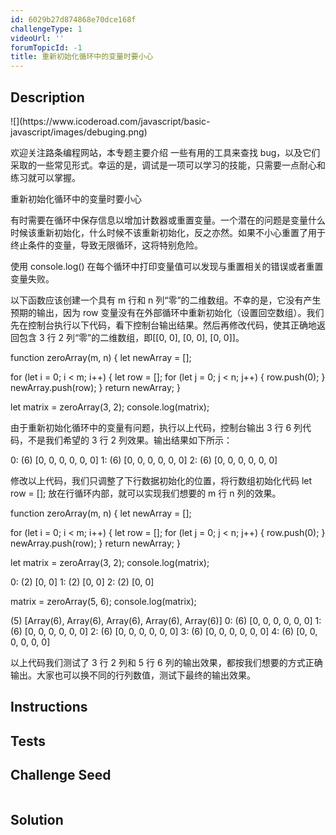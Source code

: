 ```yaml
---
id: 6029b27d874868e70dce168f
challengeType: 1
videoUrl: ''
forumTopicId: -1
title: 重新初始化循环中的变量时要小心
---
```


## Description
<section id='description'>
![](https://www.icoderoad.com/javascript/basic-javascript/images/debuging.png)

欢迎关注路条编程网站，本专题主要介绍 一些有用的工具来查找 bug，以及它们采取的一些常见形式。幸运的是，调试是一项可以学习的技能，只需要一点耐心和练习就可以掌握。

重新初始化循环中的变量时要小心

有时需要在循环中保存信息以增加计数器或重置变量。一个潜在的问题是变量什么时候该重新初始化，什么时候不该重新初始化，反之亦然。如果不小心重置了用于终止条件的变量，导致无限循环，这将特别危险。

使用 console.log() 在每个循环中打印变量值可以发现与重置相关的错误或者重置变量失败。

以下函数应该创建一个具有 m 行和 n 列“零”的二维数组。不幸的是，它没有产生预期的输出，因为 row 变量没有在外部循环中重新初始化（设置回空数组）。我们先在控制台执行以下代码，看下控制台输出结果。然后再修改代码，使其正确地返回包含 3 行 2 列“零”的二维数组，即[[0, 0], [0, 0], [0, 0]]。


function zeroArray(m, n) {
  let newArray = [];
  
  for (let i = 0; i < m; i++) {
  	let row = [];
    for (let j = 0; j < n; j++) {
      row.push(0);
    }
    newArray.push(row);
  }
  return newArray;
}

let matrix = zeroArray(3, 2);
console.log(matrix);

由于重新初始化循环中的变量有问题，执行以上代码，控制台输出 3 行 6 列代码，不是我们希望的 3 行 2 列效果。输出结果如下所示：

0: (6) [0, 0, 0, 0, 0, 0]
1: (6) [0, 0, 0, 0, 0, 0]
2: (6) [0, 0, 0, 0, 0, 0]

修改以上代码，我们只调整了下行数据初始化的位置，将行数组初始化代码 let row = []; 放在行循环内部，就可以实现我们想要的 m 行 n 列的效果。


function zeroArray(m, n) {
  let newArray = [];
  
  for (let i = 0; i < m; i++) {
  	let row = [];
    for (let j = 0; j < n; j++) {
      row.push(0);
    }
    newArray.push(row);
  }
  return newArray;
}

let matrix = zeroArray(3, 2);
console.log(matrix);

0: (2) [0, 0]
1: (2) [0, 0]
2: (2) [0, 0]

matrix = zeroArray(5, 6);
console.log(matrix);

(5) [Array(6), Array(6), Array(6), Array(6), Array(6)]
0: (6) [0, 0, 0, 0, 0, 0]
1: (6) [0, 0, 0, 0, 0, 0]
2: (6) [0, 0, 0, 0, 0, 0]
3: (6) [0, 0, 0, 0, 0, 0]
4: (6) [0, 0, 0, 0, 0, 0]

以上代码我们测试了 3 行 2 列和 5 行 6 列的输出效果，都按我们想要的方式正确输出。大家也可以换不同的行列数值，测试下最终的输出效果。

</section>

## Instructions
<section id='instructions'>

</section>

## Tests
<section id='tests'>

</section>

## Challenge Seed
<section id='challengeSeed'>

<div id='js-seed'>

```js

```

</div>



</section>

## Solution
<section id='solution'>


</section>
